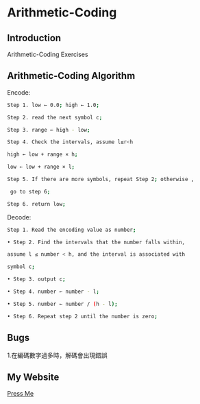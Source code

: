 Arithmetic-Coding
=================

Introduction
--------------------------------------
Arithmetic-Coding Exercises

Arithmetic-Coding Algorithm
--------------------------------------
Encode:

```bash
Step 1. low ← 0.0; high ← 1.0;
```
```bash
Step 2. read the next symbol c;
```
```bash
Step 3. range ← high - low;
```
```bash
Step 4. Check the intervals, assume l≤r<h
```
```bash
high ← low + range × h;
```
```bash
low ← low + range × l;
```
```bash
Step 5. If there are more symbols, repeat Step 2; otherwise , 
```
```bash
 go to step 6;
```
```bash
Step 6. return low;
```

Decode:

```bash
Step 1. Read the encoding value as number;
```
```bash
• Step 2. Find the intervals that the number falls within, 
```
```bash
assume l ≤ number < h, and the interval is associated with 
```
```bash
symbol c;
```
```bash
• Step 3. output c;
```
```bash
• Step 4. number ← number - l;
```
```bash
• Step 5. number ← number / (h - l); 
```
```bash
• Step 6. Repeat step 2 until the number is zero;
```


 Bugs
--------------------------------------
1.在編碼數字過多時，解碼會出現錯誤


My Website
--------------------------------------
[Press Me](http://vest12385.twbbs.org/)
